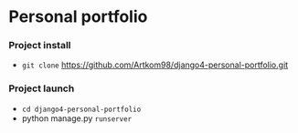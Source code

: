 # Personal portfolio

### Project install
 - `git clone` https://github.com/Artkom98/django4-personal-portfolio.git

### Project launch

- `cd django4-personal-portfolio`
- python manage.py `runserver`